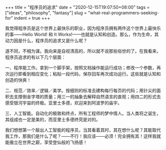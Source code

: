 +++
title = "程序员的追求"
date = "2020-12-15T19:07:50+08:00"
tags = ["ideas", "philosophy", "fantasy"]
slug = "what-real-programmers-seeking-for"
indent = true
+++

我觉得程序员是这个世界上最快乐的职业，因为程序员拥有两件这个世界上最快乐的事——Hello World! 和 It Works!——也就是认知和创造。那么，作为生命，其动力因是什么，程序员的追求又是什么呢？

道不同，不相为谋。我向来是自视清高的，所以就不说那些俗世的了。在我看来，程序员追求的有以下几个层面：

一、程序能工作。拿到一个脚手架，按照文档操作能运行成功；修改一个参数，再次运行即看到相应变化；粘贴一段代码，保存回车再次成功运行。这些就是认知和创造的快爽！

二、规范／效率／逻辑／美学。按细则的标准去建构每行每页的代码；用针尖的面积去支撑倒金字塔的质量；用三一的抽象去解释自然语言的直观；用四二的形式去感受银河宇宙的终极。亚里士多德，欢迎来到阿波罗的庙宇。

三、人工智能。自动化的极致和终点，所有工程师的梦中情人。当人类将之诞生，其组成也一定是美的，而亚里士多德终究是对的。

我们想想第一个敲出人工智能的程序员，当其看着其时，其在想什么呢？其能取代我工作，那我们是什么了呢？——不行！我应该——必须！完全拥有其！这样我就能傲立在世界之巅，享受登仙般的飞扬感！
